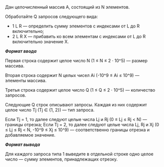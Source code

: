 Дан целочисленный массив A, состоящий из N элементов.

Обработайте Q запросов следующего вида:

* 1 L R — определить сумму элементов с индексами от L до R включительно;
* 2 L R X — прибавить ко всем элементам с индексами от L до R включительно значение X.

***Формат ввода***

Первая строка содержит целое число N (1 ≤ N ≤ 2 ⋅ 10^5) — размер массива.

Вторая строка содержит N целых чисел Ai (-10^9 ≤ Ai ≤ 10^9) — элементы массива.

Третья строка содержит целое число Q (1 ≤ Q ≤ 2 ⋅ 10^5) — количество запросов.

Следующие Q строк описывают запросы. Каждая из них содержит целое число Tj (Tj ∈ {1, 2}) — тип запроса.

Если Tj = 1, то далее следуют целые числа Lj и Rj (0 ≤ Lj ≤ Rj < N) — границы отрезка;
Если Tj = 2, то далее следуют целые числа Lj, Rj и Xj (0 ≤ Lj ≤ Rj < N, -10^9 ≤ Xj ≤ 10^9) — соответственно границы отрезка и добавляемое значение.

***Формат вывода***

Для каждого запроса типа 1 выведите в отдельной строке одно целое число — сумму элементов, принадлежащих отрезку.
